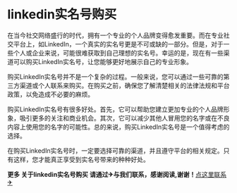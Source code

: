 # linkedin实名号购买

在当今社交网络盛行的时代，拥有一个专业的个人品牌变得愈发重要。而在专业社交平台上，如LinkedIn，一个真实的实名号更是不可或缺的一部分。但是，对于一些个人或企业来说，可能很难获取到自己理想的实名号。幸运的是，现在有一些渠道可以购买LinkedIn实名号，让您能够更好地展示自己的专业形象。

购买LinkedIn实名号并不是一个复杂的过程。一般来说，您可以通过一些可靠的第三方渠道或个人联系来购买。在购买之前，确保您了解清楚相关的法律法规和平台政策，以免造成不必要的麻烦。

购买LinkedIn实名号有很多好处。首先，它可以帮助您建立更加专业的个人品牌形象，吸引更多的关注和商业机会。其次，它可以减少其他人冒用您的名字或在不良内容上使用您的名字的可能性。总的来说，购买LinkedIn实名号是一个值得考虑的选择。

在购买LinkedIn实名号时，一定要选择可靠的渠道，并且遵守平台的相关规定。只有这样，您才能真正享受到实名号带来的种种好处。

**更多 关于linkedin实名号购买 请通过✈与我们联系，感谢阅读,谢谢！**[点这里联系✈](https://ss.k02.cc)